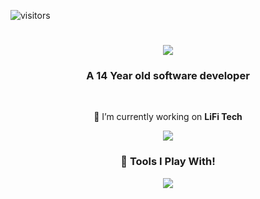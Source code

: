 ![visitors](https://visitor-badge.laobi.icu/badge?page_id=AdamKhier.AdamKhier)

<h1 align="Center">
  <img src="https://readme-typing-svg.herokuapp.com/?font=Righteous&size=35&center=true&vCenter=true&width=500&height=70&duration=4000&lines=Hi+There!+%F0%9F%91%8B;+I%27m+Adam+Khier!">
</h1>

<h3 align="center">A 14 Year old software developer </h3>

<br/>

<div align="center">
 
🔦 I’m currently working on **LiFi Tech**


 </div>

<div align="center"> 
  <a href="mailto:adamkhier9@gmail.com">
    <img src="https://img.shields.io/badge/Gmail-333333?style=for-the-badge&logo=gmail&logoColor=red" />
  </a>
</div>

<h3 align="center">🔧 Tools I Play With! </h3>

<p align="center">
  <a href="https://skillicons.dev">
    <img src="https://skillicons.dev/icons?i=ae,arduino,aws,bash,blender,cpp,cloudflare,css,debian,discord,django,docker,flask,github,godot,html,js,kali,linux,lua,mint,notion,ps,php,powershell,pr,pycharm,py,raspberrypi,robloxstudio,stackoverflow,ubuntu,unity,unreal,visualstudio,vscode,windows,wordpress" />
  </a>
</p>
